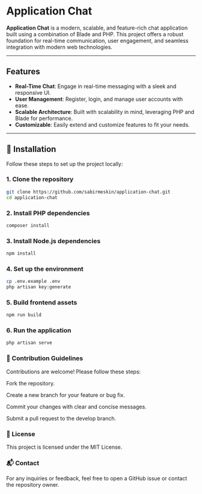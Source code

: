 # Application Chat

**Application Chat** is a modern, scalable, and feature-rich chat application built using a combination of Blade and PHP. This project offers a robust foundation for real-time communication, user engagement, and seamless integration with modern web technologies.

---

## Features

- **Real-Time Chat**: Engage in real-time messaging with a sleek and responsive UI.  
- **User Management**: Register, login, and manage user accounts with ease.  
- **Scalable Architecture**: Built with scalability in mind, leveraging PHP and Blade for performance.  
- **Customizable**: Easily extend and customize features to fit your needs.

---

## 🚀 Installation

Follow these steps to set up the project locally:

### 1. Clone the repository

```bash
git clone https://github.com/sabirmeskin/application-chat.git
cd application-chat
```

### 2. Install PHP dependencies
```bash
composer install
```
### 3. Install Node.js dependencies
```bash
npm install
```
### 4. Set up the environment
```bash
cp .env.example .env
php artisan key:generate
```
### 5. Build frontend assets
```bash
npm run build
```
### 6. Run the application
```bash
php artisan serve
```
### 🤝 Contribution Guidelines
Contributions are welcome! Please follow these steps:

Fork the repository.

Create a new branch for your feature or bug fix.

Commit your changes with clear and concise messages.

Submit a pull request to the develop branch.

### 📄 License
This project is licensed under the MIT License.

### 📬 Contact
For any inquiries or feedback, feel free to open a GitHub issue or contact the repository owner.
